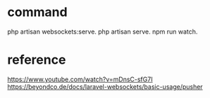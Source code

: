 # command
php artisan websockets:serve. 
php artisan serve. 
npm run watch. 

# reference
https://www.youtube.com/watch?v=mDnsC-sfG7I
https://beyondco.de/docs/laravel-websockets/basic-usage/pusher
